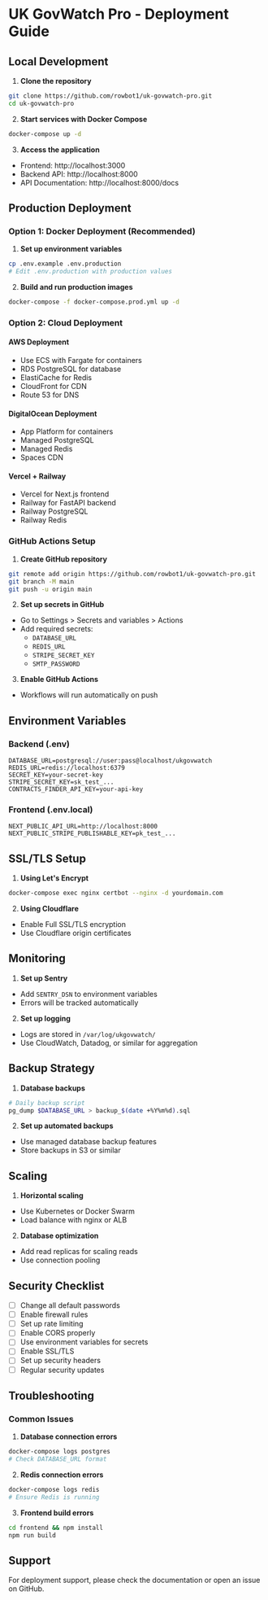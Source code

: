 # UK GovWatch Pro - Deployment Guide

## Local Development

1. **Clone the repository**
```bash
git clone https://github.com/rowbot1/uk-govwatch-pro.git
cd uk-govwatch-pro
```

2. **Start services with Docker Compose**
```bash
docker-compose up -d
```

3. **Access the application**
- Frontend: http://localhost:3000
- Backend API: http://localhost:8000
- API Documentation: http://localhost:8000/docs

## Production Deployment

### Option 1: Docker Deployment (Recommended)

1. **Set up environment variables**
```bash
cp .env.example .env.production
# Edit .env.production with production values
```

2. **Build and run production images**
```bash
docker-compose -f docker-compose.prod.yml up -d
```

### Option 2: Cloud Deployment

#### AWS Deployment
- Use ECS with Fargate for containers
- RDS PostgreSQL for database
- ElastiCache for Redis
- CloudFront for CDN
- Route 53 for DNS

#### DigitalOcean Deployment
- App Platform for containers
- Managed PostgreSQL
- Managed Redis
- Spaces CDN

#### Vercel + Railway
- Vercel for Next.js frontend
- Railway for FastAPI backend
- Railway PostgreSQL
- Railway Redis

### GitHub Actions Setup

1. **Create GitHub repository**
```bash
git remote add origin https://github.com/rowbot1/uk-govwatch-pro.git
git branch -M main
git push -u origin main
```

2. **Set up secrets in GitHub**
- Go to Settings > Secrets and variables > Actions
- Add required secrets:
  - `DATABASE_URL`
  - `REDIS_URL`
  - `STRIPE_SECRET_KEY`
  - `SMTP_PASSWORD`

3. **Enable GitHub Actions**
- Workflows will run automatically on push

## Environment Variables

### Backend (.env)
```
DATABASE_URL=postgresql://user:pass@localhost/ukgovwatch
REDIS_URL=redis://localhost:6379
SECRET_KEY=your-secret-key
STRIPE_SECRET_KEY=sk_test_...
CONTRACTS_FINDER_API_KEY=your-api-key
```

### Frontend (.env.local)
```
NEXT_PUBLIC_API_URL=http://localhost:8000
NEXT_PUBLIC_STRIPE_PUBLISHABLE_KEY=pk_test_...
```

## SSL/TLS Setup

1. **Using Let's Encrypt**
```bash
docker-compose exec nginx certbot --nginx -d yourdomain.com
```

2. **Using Cloudflare**
- Enable Full SSL/TLS encryption
- Use Cloudflare origin certificates

## Monitoring

1. **Set up Sentry**
- Add `SENTRY_DSN` to environment variables
- Errors will be tracked automatically

2. **Set up logging**
- Logs are stored in `/var/log/ukgovwatch/`
- Use CloudWatch, Datadog, or similar for aggregation

## Backup Strategy

1. **Database backups**
```bash
# Daily backup script
pg_dump $DATABASE_URL > backup_$(date +%Y%m%d).sql
```

2. **Set up automated backups**
- Use managed database backup features
- Store backups in S3 or similar

## Scaling

1. **Horizontal scaling**
- Use Kubernetes or Docker Swarm
- Load balance with nginx or ALB

2. **Database optimization**
- Add read replicas for scaling reads
- Use connection pooling

## Security Checklist

- [ ] Change all default passwords
- [ ] Enable firewall rules
- [ ] Set up rate limiting
- [ ] Enable CORS properly
- [ ] Use environment variables for secrets
- [ ] Enable SSL/TLS
- [ ] Set up security headers
- [ ] Regular security updates

## Troubleshooting

### Common Issues

1. **Database connection errors**
```bash
docker-compose logs postgres
# Check DATABASE_URL format
```

2. **Redis connection errors**
```bash
docker-compose logs redis
# Ensure Redis is running
```

3. **Frontend build errors**
```bash
cd frontend && npm install
npm run build
```

## Support

For deployment support, please check the documentation or open an issue on GitHub.